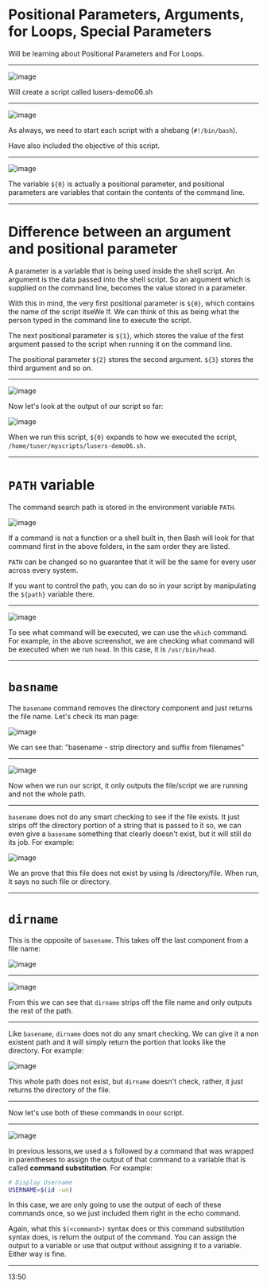 # Positional Parameters, Arguments, for Loops, Special Parameters

Will be learning about Positional Parameters and For Loops.

---

![image](https://user-images.githubusercontent.com/107522496/207848802-fb9f22ae-bd6d-48b1-b5d3-39bb13494e61.png)

Will create a script called lusers-demo06.sh

---

![image](https://user-images.githubusercontent.com/107522496/207849081-3c6a85d7-4691-4d6f-8441-9f110969d3b0.png)

As always, we need to start each script with a shebang (`#!/bin/bash`).

Have also included the objective of this script.

---

![image](https://user-images.githubusercontent.com/107522496/207850370-ca86c573-eb76-43a7-be08-eda57f663c56.png)

The variable `${0}` is actually a positional parameter, and positional parameters are variables that contain the contents of the command line.

---

# Difference between an argument and positional parameter 

A parameter is a variable that is being used inside the shell script. An argument is the data passed into the shell script. So an argument which is supplied on the command line, becomes the value stored in a parameter.

With this in mind, the very first positional parameter is `${0}`, which contains the name of the script itseWe lf. We can think of this as being what the person typed in the command line to execute the script.

The next positional parameter is `${1}`, which stores the value of the first argument passed to the script when running it on the command line.

The positional parameter `${2}` stores the second argument. `${3}` stores the third argument and so on.

--- 

![image](https://user-images.githubusercontent.com/107522496/207851599-2b8e4916-0a77-4f37-8a29-95683cdc4e77.png)

Now let's look at the output of our script so far: 

![image](https://user-images.githubusercontent.com/107522496/207851864-21b3b7fc-21e5-44e0-b89f-b0c53b44c3d9.png)

When we run this script, `${0}` expands to how we executed the script, `/home/tuser/myscripts/lusers-demo06.sh`.

---

<!-- 3:27 -->

# `PATH` variable 

The command search path is stored in the environment variable `PATH`.

![image](https://user-images.githubusercontent.com/107522496/207852800-476cee9e-ec63-451e-afaa-72ae274b8fef.png)

If a command is not a function or a shell built in, then Bash will look for that command first in the above folders, in the sam order they are listed. 

`PATH` can be changed so no guarantee that it will be the same for every user across every system.

If you want to control the path, you can do so in your script by manipulating the `${path}` variable there.

---

![image](https://user-images.githubusercontent.com/107522496/207853645-a70b6daa-d957-4937-9851-2a15f4cb34d9.png)

To see what command will be executed, we can use the `which` command. For example, in the above screenshot, we are checking what command will be executed when we run `head`. In this case, it is `/usr/bin/head`.

<!-- Go over from 3:27 till 8:47  -->

---

# `basname` 

The `basename` command removes the directory component and just returns the file name. Let's check its man page:

![image](https://user-images.githubusercontent.com/107522496/207855111-89031af3-1530-4571-807e-dd3e724db316.png)

We can see that: "basename - strip directory and suffix from filenames"

---

![image](https://user-images.githubusercontent.com/107522496/207856930-20027f2c-48ce-4d2b-b671-8ee2dff47532.png)

Now when we run our script, it only outputs the file/script we are running and not the whole path.

---

`basename` does not do any smart checking to see if the file exists. It just strips off the directory portion of a string that is passed to it so, we can even give a `basename` something that clearly doesn't exist, but it will still do its job. For example: 

![image](https://user-images.githubusercontent.com/107522496/207857364-4064242a-9c16-4267-86d2-af687f2adb25.png)

We an prove that this file does not exist by using ls /directory/file. When run, it says no such file or directory.

---

# `dirname`

This is the opposite of `basename`. This takes off the last component from a file name:

![image](https://user-images.githubusercontent.com/107522496/207857720-945e48f0-d8cb-4fa8-b11f-5e736c39d5f8.png)

---

![image](https://user-images.githubusercontent.com/107522496/207858308-d607e40b-46b7-4753-87b8-df4006aca09f.png)

From this we can see that `dirname` strips off the file name and only outputs the rest of the path.

---

Like `basename`, `dirname` does not do any smart checking. We can give it a non existent path and it will simply return the portion that looks like the directory. For example: 

![image](https://user-images.githubusercontent.com/107522496/207858783-ac56581f-8898-413f-9ca3-31401cafd3bc.png)

This whole path does not exist, but `dirname` doesn't check, rather, it just returns the directory of the file.

---

Now let's use both of these commands in oour script.

---

![image](https://user-images.githubusercontent.com/107522496/207859598-c9633283-98e0-4ff0-8123-28183df7201e.png)

In previous lessons,we used a `$` followed by a command that was wrapped in parentheses to assign the output of that command to a variable that is called **command substitution**. For example:

```bash
# Display Username
USERNAME=$(id -un)
```

In this case, we are only going to use the output of each of these commands once, so we just included them right in the echo command.

Again, what this `$(<command>)` syntax does or this command substitution syntax does, is return the output of the command. You can assign the output to a variable or use that output without assigning it to a variable. Either way is fine.

---

13:50










